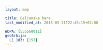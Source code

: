 ```yaml
---
layout: map

title: Beljanska bara
last_modified_at: 2018-05-21T22:45:15+02:00

WDPA: [555560011]
geoSrbija:
  L1_183: [157]
---
```

